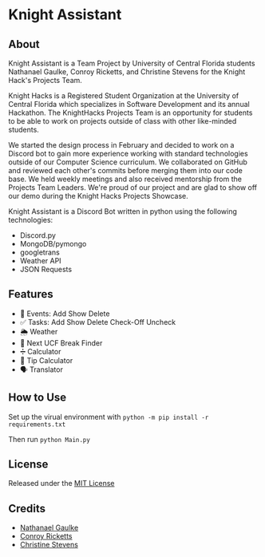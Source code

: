# Knight Assistant

## About
Knight Assistant is a Team Project by University of Central Florida students Nathanael Gaulke, Conroy Ricketts, and Christine Stevens for the Knight Hack's Projects Team. 

Knight Hacks is a Registered Student Organization at the University of Central Florida which specializes in Software Development and its annual Hackathon. The KnightHacks Projects Team is an opportunity for students to be able to work on projects outside of class with other like-minded students.

We started the design process in February and decided to work on a Discord bot to gain more experience working with standard technologies outside of our Computer Science curriculum. We collaborated on GitHub and reviewed each other's commits before merging them into our code base.  We held weekly meetings and also received mentorship from the Projects Team Leaders. We're proud of our project and are glad to show off our demo during the Knight Hacks Projects Showcase.


Knight Assistant is a Discord Bot written in python using the following technologies: 

* Discord.py
* MongoDB/pymongo
* googletrans 
* Weather API
* JSON Requests


## Features

* :calendar: Events: Add  Show  Delete 
* :white_check_mark: Tasks: Add  Show  Delete  Check-Off  Uncheck
* :sun_behind_rain_cloud: Weather
* :christmas_tree: Next UCF Break Finder
* :heavy_division_sign: Calculator 
* :money_with_wings: Tip Calculator
* :speaking_head: Translator

## How to Use

Set up the virual environment with 
`python -m pip install -r requirements.txt`

Then run
`python Main.py`

## License
Released under the [MIT License](https://github.com/nategaulke/Discord_Personal_Assistant/blob/main/LICENSE)

## Credits
* [Nathanael Gaulke](https://github.com/nategaulke)
* [Conroy Ricketts](https://github.com/conroyr41)
* [Christine Stevens](https://github.com/cmstevens02)


